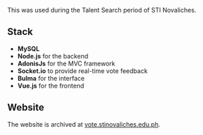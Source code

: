 <Browser content="/assets/img/projects/mrmsv.png"></Browser>

This was used during the Talent Search period of STI Novaliches.

## Stack
* **MySQL**
* **Node.js** for the backend
* **AdonisJs** for the MVC framework
* **Socket.io** to provide real-time vote feedback
* **Bulma** for the interface
* **Vue.js** for the frontend

## Website
The website is archived at [vote.stinovaliches.edu.ph](https://vote.stinovaliches.edu.ph).
